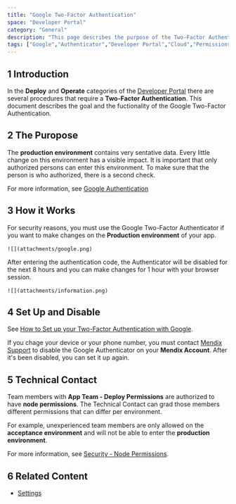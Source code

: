 ```yaml
---
title: "Google Two-Factor Authentication"
space: "Developer Portal"
category: "General"
description: "This page describes the purpose of the Two-Factor Authentication of Google."
tags: ["Google","Authenticator","Developer Portal","Cloud","Permissions"]
---
```


## 1 Introduction

In the **Deploy** and **Operate** categories of the [Developer Portal](http://home.mendix.com) there are several procedures that require a **Two-Factor Authentication**.
This document describes the goal and the fuctionality of the Google Two-Factor Authentication.

## 2 The Puropose

The **production environment** contains very sentative data. Every little change on this environment has a visible impact. It is important that only authorized persons can enter this environment. To make sure that the person is who authorized, there is a second check.

For more information, see [Google Authentication](https://www.google.com/landing/2step/#tab=how-it-protects)

## 3 How it Works

For security reasons, you must use the Google Two-Factor Authenticator if you want to make changes on the **Production environment** of your app. 

    ![](attachments/google.png)    

After entering the authentication code, the Authenticator will be disabled for the next 8 hours and you can make changes for 1 hour with your browser session.

    ![](attachments/information.png)  

## 4 Set Up and Disable

See [How to Set up your Two-Factor Authentication with Google](/howtogeneral/support/how-to-set-up-two-factor-authentication-with-google-authenticator).

If you chage your device or your phone number, you must contact [Mendix Support](https;//support.mendix.com) to disable the Google Authenticator on your **Mendix Account**.
After it's been disabled, you can set it up again.

## 5 Technical Contact

Team members with **App Team - Deploy Permissions** are authorized to have **node permissions**. The Technical Contact can grad those members different permissions that can differ per environment. 

For example, unexperienced team members are only allowed on the **acceptance environment** and will not be able to enter the **production environment**.


For more information, see [Security - Node Permissions](/developerportal/settings/node-permissions).

## 6 Related Content
 
*   [Settings](/developerportal/settings)
